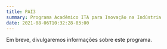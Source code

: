 ```yaml
---
title: PAI3
summary: Programa Acadêmico ITA para Inovação na Indústria
date: 2021-08-06T10:32:28-03:00
---
```


Em breve, divulgaremos informações sobre este programa.
